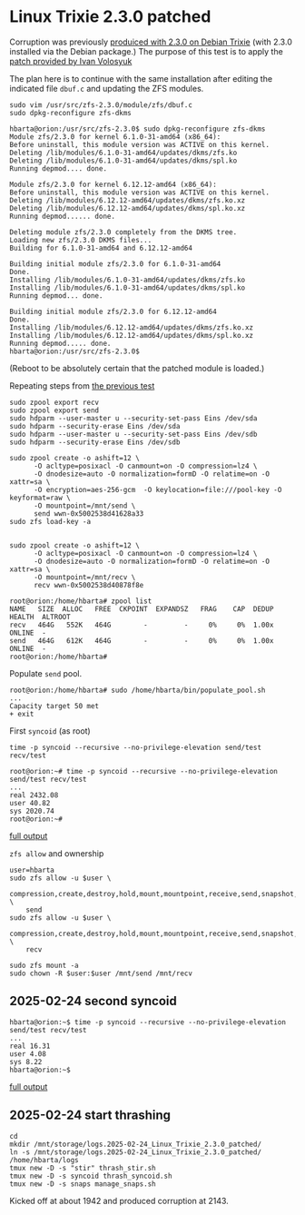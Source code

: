 # Linux Trixie 2.3.0 patched

Corruption was previously [produiced with 2.3.0 on Debian Trixie](../2025-02-23_Linux_Bookworm_Trixie_2.3.0/results.md) (with 2.3.0 installed via the Debian package.) The purpose of this test is to apply the [patch provided by Ivan Volosyuk](https://github.com/openzfs/zfs/pull/17069)

The plan here is to continue with the same installation after editing the indicated file `dbuf.c` and updating the ZFS modules.

```text
sudo vim /usr/src/zfs-2.3.0/module/zfs/dbuf.c
sudo dpkg-reconfigure zfs-dkms
```

```text
hbarta@orion:/usr/src/zfs-2.3.0$ sudo dpkg-reconfigure zfs-dkms
Module zfs/2.3.0 for kernel 6.1.0-31-amd64 (x86_64):
Before uninstall, this module version was ACTIVE on this kernel.
Deleting /lib/modules/6.1.0-31-amd64/updates/dkms/zfs.ko
Deleting /lib/modules/6.1.0-31-amd64/updates/dkms/spl.ko
Running depmod.... done.

Module zfs/2.3.0 for kernel 6.12.12-amd64 (x86_64):
Before uninstall, this module version was ACTIVE on this kernel.
Deleting /lib/modules/6.12.12-amd64/updates/dkms/zfs.ko.xz
Deleting /lib/modules/6.12.12-amd64/updates/dkms/spl.ko.xz
Running depmod...... done.

Deleting module zfs/2.3.0 completely from the DKMS tree.
Loading new zfs/2.3.0 DKMS files...
Building for 6.1.0-31-amd64 and 6.12.12-amd64

Building initial module zfs/2.3.0 for 6.1.0-31-amd64
Done.
Installing /lib/modules/6.1.0-31-amd64/updates/dkms/zfs.ko
Installing /lib/modules/6.1.0-31-amd64/updates/dkms/spl.ko
Running depmod... done.

Building initial module zfs/2.3.0 for 6.12.12-amd64
Done.
Installing /lib/modules/6.12.12-amd64/updates/dkms/zfs.ko.xz
Installing /lib/modules/6.12.12-amd64/updates/dkms/spl.ko.xz
Running depmod..... done.
hbarta@orion:/usr/src/zfs-2.3.0$ 
```

(Reboot to be absolutely certain that the patched module is loaded.)

Repeating steps from [the previous test](../2025-02-23_Linux_Bookworm_Trixie_2.3.0/setup.md#2025-02-24-secure-erase-and-create-pools)

```text
sudo zpool export recv
sudo zpool export send
sudo hdparm --user-master u --security-set-pass Eins /dev/sda
sudo hdparm --security-erase Eins /dev/sda
sudo hdparm --user-master u --security-set-pass Eins /dev/sdb
sudo hdparm --security-erase Eins /dev/sdb
```

```text
sudo zpool create -o ashift=12 \
      -O acltype=posixacl -O canmount=on -O compression=lz4 \
      -O dnodesize=auto -O normalization=formD -O relatime=on -O xattr=sa \
      -O encryption=aes-256-gcm  -O keylocation=file:///pool-key -O keyformat=raw \
      -O mountpoint=/mnt/send \
      send wwn-0x5002538d41628a33
sudo zfs load-key -a


sudo zpool create -o ashift=12 \
      -O acltype=posixacl -O canmount=on -O compression=lz4 \
      -O dnodesize=auto -O normalization=formD -O relatime=on -O xattr=sa \
      -O mountpoint=/mnt/recv \
      recv wwn-0x5002538d40878f8e
```

```text
root@orion:/home/hbarta# zpool list
NAME   SIZE  ALLOC   FREE  CKPOINT  EXPANDSZ   FRAG    CAP  DEDUP    HEALTH  ALTROOT
recv   464G   552K   464G        -         -     0%     0%  1.00x    ONLINE  -
send   464G   612K   464G        -         -     0%     0%  1.00x    ONLINE  -
root@orion:/home/hbarta# 
```

Populate `send` pool.

```text
root@orion:/home/hbarta# sudo /home/hbarta/bin/populate_pool.sh
...
Capacity target 50 met
+ exit
```

First `syncoid` (as root)

```text
time -p syncoid --recursive --no-privilege-elevation send/test recv/test
```

```text
root@orion:~# time -p syncoid --recursive --no-privilege-elevation send/test recv/test
...
real 2432.08
user 40.82
sys 2020.74
root@orion:~# 
```

[full output](./data.md#2025-02-24-first-syncoid)

`zfs allow` and ownership

```text
user=hbarta
sudo zfs allow -u $user \
    compression,create,destroy,hold,mount,mountpoint,receive,send,snapshot,destroy,rollback \
    send
sudo zfs allow -u $user \
    compression,create,destroy,hold,mount,mountpoint,receive,send,snapshot,destroy,rollback \
    recv

sudo zfs mount -a
sudo chown -R $user:$user /mnt/send /mnt/recv
```

## 2025-02-24 second syncoid

```text
hbarta@orion:~$ time -p syncoid --recursive --no-privilege-elevation send/test recv/test
...
real 16.31
user 4.08
sys 8.22
hbarta@orion:~$ 
```

[full output](./data.md#2025-02-24-second-syncoid)

## 2025-02-24 start thrashing

```text
cd
mkdir /mnt/storage/logs.2025-02-24_Linux_Trixie_2.3.0_patched/
ln -s /mnt/storage/logs.2025-02-24_Linux_Trixie_2.3.0_patched/ /home/hbarta/logs
tmux new -D -s "stir" thrash_stir.sh
tmux new -D -s syncoid thrash_syncoid.sh
tmux new -D -s snaps manage_snaps.sh
```

Kicked off at about 1942 and produced corruption at 2143.
